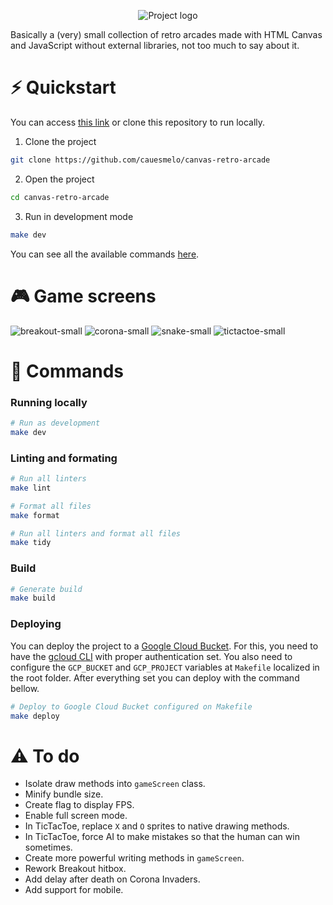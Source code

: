 <p align="center">
  <img src="https://user-images.githubusercontent.com/19245891/229670489-02d3552c-fe55-40af-b9ce-a68342bd6edd.png" alt="Project logo"/>
</p>

Basically a (very) small collection of retro arcades made with HTML Canvas and JavaScript without external libraries, not too much to say about it.

# :zap: Quickstart

You can access [this link](https://storage.googleapis.com/canvas-retro-games/index.html) or clone this repository to run locally.

1. Clone the project

```bash
git clone https://github.com/cauesmelo/canvas-retro-arcade
```

2. Open the project

```bash
cd canvas-retro-arcade
```

3. Run in development mode

```bash
make dev
```

You can see all the available commands [here](#book-commands).

# :video_game: Game screens

![breakout-small](https://user-images.githubusercontent.com/19245891/229381547-38f69c6d-9358-4297-ac0d-475f2697c7bc.png)
![corona-small](https://user-images.githubusercontent.com/19245891/229381550-dc4b28b0-0a47-473c-b2be-760567f255a1.png)
![snake-small](https://user-images.githubusercontent.com/19245891/229381551-51dc6c51-2ae4-4c79-a394-04edba430213.png)
![tictactoe-small](https://user-images.githubusercontent.com/19245891/229381552-fd6920a6-c034-4264-afe4-1c38271ca4d1.png)

# :book: Commands

### Running locally

```bash
# Run as development
make dev
```

### Linting and formating

```bash
# Run all linters
make lint

# Format all files
make format

# Run all linters and format all files
make tidy
```

### Build

```bash
# Generate build
make build
```

### Deploying

You can deploy the project to a [Google Cloud Bucket](https://cloud.google.com/storage/docs/creating-buckets). For this, you need to have the [gcloud CLI](https://cloud.google.com/sdk/docs/install) with proper authentication set. You also need to configure the `GCP_BUCKET` and `GCP_PROJECT` variables at `Makefile` localized in the root folder. After everything set you can deploy with the command bellow.

```bash
# Deploy to Google Cloud Bucket configured on Makefile
make deploy
```

# :warning: To do

- Isolate draw methods into `gameScreen` class.
- Minify bundle size.
- Create flag to display FPS.
- Enable full screen mode.
- In TicTacToe, replace `X` and `O` sprites to native drawing methods.
- In TicTacToe, force AI to make mistakes so that the human can win sometimes.
- Create more powerful writing methods in `gameScreen`.
- Rework Breakout hitbox.
- Add delay after death on Corona Invaders.
- Add support for mobile.
